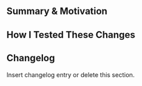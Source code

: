 ## Summary & Motivation

## How I Tested These Changes

## Changelog

Insert changelog entry or delete this section.